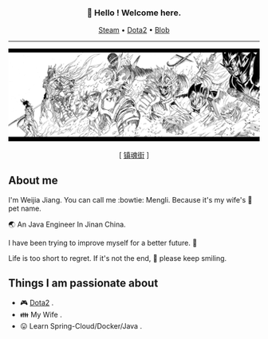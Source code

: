 <h3 align="center">👋 Hello ! Welcome here.</h3>
<p align="center">
  <a href="https://steamcommunity.com/id/mengli/">Steam</a> •
  <a href="http://dotamax.com/player/detail/158432419/">Dota2</a> •
  <a href="http://imengli.com/">Blob</a>
</p>

---

![image](https://github.com/MMMMMMLi/MMMMMMLi/blob/master/images/cao.jpg)

<p align="center">
  [  <a href="https://www.u17.com/comic/3166.html">镇魂街</a>  ]
</p>

## About me

I'm Weijia Jiang. You can call me :bowtie: Mengli. Because it's my wife's :sparkling_heart: pet name.

:earth_asia: An Java Engineer In Jinan China. 

I have been trying to improve myself for a better future. :100:

Life is too short to regret. If it's not the end, :muscle: please keep smiling.

## Things I am passionate about

- :video_game: [Dota2](http://dotamax.com/player/detail/158432419) .
- :family: My Wife .
- :stuck_out_tongue: Learn Spring-Cloud/Docker/Java .

<!--
<img align="right" alt="Hello" src="https://github.com/MMMMMMLi/MMMMMMLi/blob/master/Hello.jpeg" />

## Github Statistics

![Anurag's github stats](https://github-readme-stats.vercel.app/api?username=MMMMMMLi&hide=issues&show_icons=true)

![Lang](https://github-readme-stats.vercel.app/api/top-langs/?username=MMMMMMLi&layout=compact&count_private=true&theme=default&hide=css,html,javascript)

[![Top Langs](https://github-readme-stats.vercel.app/api/top-langs/?username=MMMMMMLi)](https://github.com/anuraghazra/github-readme-stats)

-->